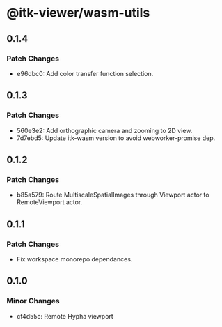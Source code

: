 # @itk-viewer/wasm-utils

## 0.1.4

### Patch Changes

- e96dbc0: Add color transfer function selection.

## 0.1.3

### Patch Changes

- 560e3e2: Add orthographic camera and zooming to 2D view.
- 7d7ebd5: Update itk-wasm version to avoid webworker-promise dep.

## 0.1.2

### Patch Changes

- b85a579: Route MultiscaleSpatialImages through Viewport actor to RemoteViewport actor.

## 0.1.1

### Patch Changes

- Fix workspace monorepo dependances.

## 0.1.0

### Minor Changes

- cf4d55c: Remote Hypha viewport
